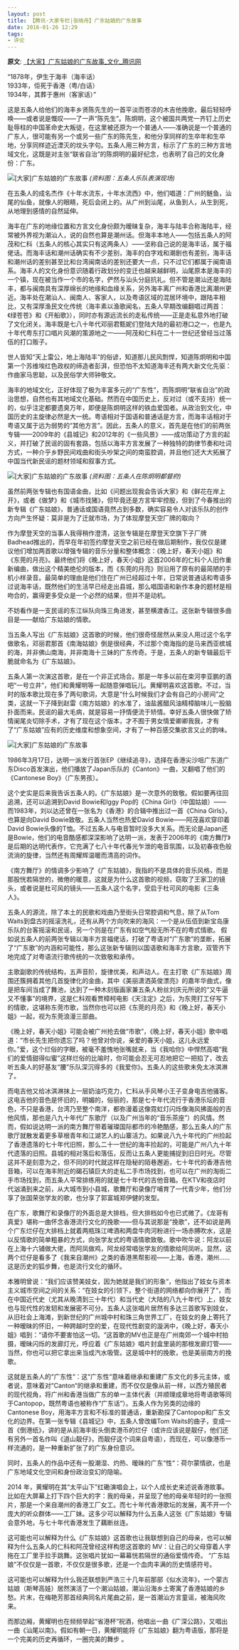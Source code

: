 ```yaml
---
layout: post
title: 【腾讯·大家专栏|张晓舟】广东姑娘的广东故事
date: 2016-01-26 12:29
tags:
- 评论
---
```

**原文**:
[【大家】广东姑娘的广东故事_文化_腾讯网](https://cul.qq.com/a/20160126/049218.htm)

“1878年，伊生于海丰（海丰话）  
1933年，佢死于香港（粤/白话）  
1934年，其葬于惠州（客家话）”

这是五条人给他们的海丰乡贤陈先生的一首平淡而苍凉的木吉他挽歌，最后轻轻呼唤——或者说是慨叹——了一声“陈先生”。陈炯明，这个被国共两党一齐钉上历史耻辱柱的中国革命史大叛徒，在这里被还原为一个普通人——准确说是一个普通的广东人，很可能有另一个或另一些广东的陈先生，和他分享同样的生卒年和生卒地，分享同样迹近湮灭的坟头字句。五条人用三种方言，标示了广东的三种方言地域文化，这既是对主张“联省自治”的陈炯明的最好纪念，也表明了自己的文化身份：广东。

![[大家]广东姑娘的广东故事](http://img1.gtimg.com/cul/pics/hv1/38/252/1857/120815723.jpg)
*(资料图：五条人乐队表演现场)*

在五条人的成名杰作《十年水流东，十年水流西》中，他们唱道：广州的鲢鱼，汕尾的仙鱼，就像人的眼睛，死后会闭上的。从广州到汕尾，从鱼到人，从生到死，从地理到感情的自然延伸。

海丰在广东的地缘位置和方言文化身份颇为暧昧复杂，海丰与陆丰合称海陆丰，经常被外界视为潮汕人，说的自然也算是潮州话。但海丰本地人——包括五条人的阿茂和仁科（五条人的核心其实只有这两条人）——坚称自己说的是海丰话，属于福佬话。而海丰话和潮州话确实有不少差别，海丰的白字戏和潮剧也有差别，海丰话和潮州话的差别甚至比和台湾闽南话的差别还要大一点，只不过它们都属于闽南语系。海丰人的文化身份意识随着行政划分的变迁也越来越鲜明，汕尾原本是海丰的一个镇，现在被当作一个市的名字，俨然与汕头分庭抗礼。但不管是潮汕还是海陆丰，都与闽南具有深厚绵长的地缘和血缘关系，另外海丰离广州和香港比离潮州更近。海丰处在潮汕人、闽南人、客家人，以及粤语区域的混居环境中，跟陆丰相比，又有深厚渔民文化传统（海丰素以渔歌闻名，五条人早期改编翻唱过两首：《绿苍苍》和《开船歌》），同时亦有源远流长的走私传统——正是走私意外地打破了文化闭关。海丰既是七八十年代邓丽君甄妮们登陆大陆的最初港口之一，也是九十年代粤东打口唱片风潮的策源地之一——阿茂和仁科在二十一世纪还曾经当过落伍的打口贩子。

世人皆知“天上雷公，地上海陆丰”的俗谚，知道那儿民风剽悍，知道陈炯明和中国第一个苏维埃红色政权的缔造者彭湃，但恐怕不太知道海丰还有两大新文化先驱：作曲家马思聪，以及民俗学大师钟敬文。

海丰的地域文化，正好体现了极为丰富多元的“广东性”，而陈炯明“联省自治”的政治思想，自然也有其地域文化基础。然而在中国历史上，反对过（或不支持）统一的，似乎注定都要遗臭万年，即便是陈炯明这样的铁血爱国者。从政治到文化，中国历史的主旋律必然是大一统。粤语相对于国语和普通话是方言，而海丰话相对于粤语又属于远为弱势的“其他方言”。因此，五条人的意义，首先是在他们的前两张专辑——2009年的《县城记》和2012年的《一些风景》——成功策动了方言的起义，并打破了民谣的固有套路，包括以海丰方言发展了一种独特的韵律节奏和吐词方式，一种介乎乡野民间戏曲和街头吵架之间的南蛮腔调，并且他们还大大拓展了中国当代新民谣的题材领域和叙事方式。

![[大家]广东姑娘的广东故事](http://img1.gtimg.com/cul/pics/hv1/44/252/1857/120815729.jpg)
*(资料图：五条人在陈炯明都督府)*

虽然前两张专辑也有国语金曲，比如《问题出现我会告诉大家》和《鲜花在岸上开》，或者《做梦》和《城市找猪》，但毕竟还是方言牢牢控股，但到了今春推出的新专辑《广东姑娘》，普通话或国语竟然占到多数，确实容易令人对该乐队的创作方向产生怀疑：莫非是为了迁就市场，为了体现摩登天空厂牌的取向？

作为摩登天空的当事人我得稍作澄清，这张专辑是在摩登天空旗下子厂牌Badhead推出的，而早在年初签约摩登天空之前已经在做后期制作，我仅仅是建议他们增加两首歌以增强专辑的音乐分量和整体概念：《晚上好，春天小姐》和《东莞的月亮》。最终他们将《晚上好，春天小姐》这首2006年的仁科个人旧作重新编曲，做出这个精美绝伦的版本，而《东莞的月亮》则沿用了原有的最简陋的手机小样录音。最简单的理由是他们住在广州已经超过十年，日常说普通话和粤语多过说海丰话，既然他们的生活早已经走出县城，那么唱国语和新作本身的题材是相吻合的，赢得更多受众是一个必然的结果，但并不是动机。

不妨看作是一支民谣的东江纵队向珠三角进发，甚至横渡香江。这张新专辑很多曲目是——献给广东姑娘的情歌。

当五条人写出《广东姑娘》这首歌的时候，他们很奇怪居然从来没人用过这个名字做歌名，邓丽君那首《南海姑娘》倒是很经典，不过那个南海指的是马来西亚槟城的海，并非佛山南海，并非南海十三妹的广东传奇。于是，五条人的新专辑最后干脆就命名为《广东姑娘》。

五条人第一次演这首歌，是在一个非正式场合。那是一年多以前在束河李亚鹏的酒吧“一号立井”，他们和黄耀明等一起随意弹唱玩儿。黄耀明喜欢这首歌。不过，当时的版本歌比现在多了两句歌词，大意是“什么时候我们才会有自己的小房间”之类，这就一下子降到赵雷《南方姑娘》的水准了，油盐酱醋风油精樟脑味儿一股脑扑面而来。民谣的最大毛病，就是容易一抒情便流于矫情。幸好五条人很快做了矫情阑尾炎切除手术，才有了现在这个版本，才不囿于男女情爱卿卿我我，才有了“广东姑娘”应有的历史维度和想象空间，才有了一种百感交集欲言又止的韵味。

![[大家]广东姑娘的广东故事](http://img1.gtimg.com/cul/pics/hv1/56/252/1857/120815741.jpg)

1986年3月17日，达明一派发行首张EP《继续追寻》，选择在香港尖沙咀广东道广东Disco首发演出，他们播放了Japan乐队的《Canton》一曲，又翻唱了他们的《Cantonese Boy》（广东男孩）。

这个史实是后来我告诉五条人的。《广东姑娘》是一次意外的致敬。假如要再往回追溯，还可以追溯到David Bowie和Iggy Pop的《China Girl》（中国姑娘）——而1983年，刘以达还曾在一张名为《香港》的合辑中推出过一首《China Girls》，也算是向David Bowie致敬。五条人当然也热爱David Bowie——阿茂喜欢穿印着David Bowie头像的T恤。不过五条人与电音暂时没多大关系。而无论是Japan还是Bowie，他们的电音酷感都深深影响了达明一派，发表于2006年的《南方舞厅》是后期的达明代表作，它充满了七八十年代春光乍泄的电音氛围，以及初春夜色般流淌的旋律，当然还有周耀辉温暖而清高的词作。

《南方舞厅》的情调多少影响了《广东姑娘》，我指的不是具体的音乐风格，而是那股恍若隔世的，微倦的暖意，这就是为什么这首歌的视频，窃取了王家卫的镜头，或者说是杜可风的镜头——五条人这个名字，受启于杜可风的电影《三条人》。

五条人的源流，除了本土的民歌和戏曲乃至街头日常腔调和气息，除了从Tom Waits到盘古的摇滚洗礼，还有从两个方向吹来的海风：一个是从伍佰到新宝岛康乐队的台客摇滚和民谣，另一个则是在广东有如空气般无所不在的粤式情歌。 假如说五条人的前两张专辑以海丰方言福佬话，打破了粤语对“广东歌”的垄断，拓展了“广东歌”的内涵和可能性，那么这张新专辑则以国语歌和海丰方言歌，双管齐下地完成了对粤语流行歌传统的一次致敬和承传。

主歌副歌的传统结构，五声音阶，旋律优美，和声动人。在主打歌《广东姑娘》周围还簇拥着其他几首旋律化的金曲，其中《美丽潇洒英俊漂亮》的嘉年华曲式，像是把车间当成了舞池，达到了一种木刻版画家兼五条人粉丝刘庆元所说的“又牛逼又不懂事”的境界，这是仁科观看贾樟柯电影《天注定》之后，为东莞打工仔写下的情歌，这堪称东莞市歌，当然你也可以把《东莞的月亮》和《晚上好，春天小姐》一起，视为东莞浪漫三部曲。

《晚上好，春天小姐》可能会被广州抢去做“市歌”，《晚上好，春天小姐》歌中唱道：“市长先生把你遗忘了吗？他曾对你说，亲爱的春天小姐，这儿永远爱你。”爱，这个烂俗的字眼，被毫不羞愧地张嘴就来，当《我哈你》中悍然高唱“我们的爱情甜得似蜜”这样烂俗的比喻时，你可能会忍无可忍地把它一把掐了，改去听五条人的好基友“腰”乐队深沉得多的《我爱你》。五条人的这些歌未免太冰淇淋了。

而电吉他又给冰淇淋抹上一层奶油巧克力，仁科从手风琴小王子变身电吉他骚客。这电吉他的音色是怀旧的，明媚的，俗丽的，那是七十年代流行于香港乐坛的音色，不只是香港，台湾乃至整个南洋，都弥漫着这像霓虹灯闪烁像海风拂面般的吉他风情，那也是八九十年代广东歌厅（以及广州当年的“音乐茶座”）的风情。然而，假如说达明一派的南方舞厅带着璀璨国际都市的冷艳酷感，那么五条人的广东歌厅就散发着更多草根青年和江湖艺人的山寨活力。如果说八九十年代的广州捡起了香港遗落的七十年代旧照，那么二十一世纪的海丰捡起的，可能是广州八九十年代遗落的旧照。县城的相对落后和落伍，反而让五条人更能捕捉到旧日时光。尽管这并不是刻意为之，但不同的时代就这样在隐秘的陌巷邂逅，七十年代的香港吉他音箱，可以在海丰附近的碣石镇巨大的走私二手市场找到，也可以在广州的淘街二手市场找到，而五条人平常排练用的就是七十年代的吉他音箱。在KTV和夜店时代汹涌到来之前，从大城市到小县城，歌舞厅和录像厅哺育了一代青少年，他们分享了张国荣张学友的歌，也分享了郭富城郑伊健的发型。

在广东，歌舞厅和录像厅的外面总是大排档，但大排档如今也已式微了。《龙哥有真爱》堪称一曲怀念香港流行文化的挽歌——但与其说那是“挽歌”，还不如说是两个广东烂仔在大排档上就着两瓶珠江啤酒和两盘牛肉河粉进行一场赤膊吹水，这是以反情歌的简单粗暴的方式，向张学友式的粤语情歌致敬。歌中吹牛说：阿龙以前在上海十六铺做大佬，而阿凤做鸡，阿龙经常唱张学友的情歌给阿凤听。显然，这两个烂仔是看多了《我来自潮州》之类的香港黑帮影视——上海，香港，潮州……这是历史的狐步舞，也是流行文化的循环。

本雅明曾说：“我们应该赞美妓女，因为她就是我们的形象“，他指出了妓女与资本主义城市空间之间的关系：“在妓女的引领下，整个街道的网络都向你展开了“，而在中国近代史（尤其从晚清到三十年代）和当代史（大陆的八九十年代）上，妓女也与现代性的发轫和发展密不可分。五条人这张唱片居然有多达三首歌写到妓女，从旧社会上海滩，到新世纪的广州城中村和珠三角世界工厂，在妓女的身上寄托了一种暧昧的怀旧，一种跨越时空的爱，在现代性剧变的漩涡中，《晚上好，春天小姐》唱到：“请你不要害怕这一切。“这首歌的MV也正是在广州南郊一个城中村拍摄，暧昧闪烁的发廊灯光，呼应着《广东姑娘》唱片封盒里装的那根发廊灯管——当然，你也可以把它拿出来当成汽水吸管。这是城中村的挽歌，也是美丽南方的挽歌。

这就是五条人的“广东性“：这“广东性“意味着继承和重建广东文化的多元主体，或者说，意味着对“Canton“的继承和重建，而不仅仅是像从前一样，以西方殖民者的现代视角，将广州和香港当做广东的单一主体代表（并顺理成章地将粤语歌等同于Cantopop，既然粤语也被称作“广东话”）。五条人作为另类的边缘的Cantonese Boy，用海丰方言和不标准的普通话，重新勘探了Cantopop和广东文化的边界。在第一张专辑《县城记》中，五条人曾改编Tom Waits的曲子，变成一首《倒港纸》，讲的是从前海丰街头倒卖港币的烂仔（或许应该说是靓仔，他们还有另外一首名作叫《道山靓仔》，而靓仔这个词来自粤语），而现在，可以像港币一样流通的，是一种重新扩张了的广东身份意识。

同时，五条人的作品中还有一股潮湿、灼热、暧昧的广东“性“：荷尔蒙情欲，也是广东地域文化空间和身份政治变幻的隐喻。

2014 年，黄耀明在其“太平山下”红磡演唱会上，以个人成长史来述说香港故事。比如在大屏幕上打下四个巨大的字：我的母亲，并呈现了他的母亲年轻时的一张照片，那是一个来自潮州的香港工厂女工。而七十年代香港歌坛的发展，离不开一个庞大的听众群体——工厂妹。这多少可以解释为什么五条人这张《广东姑娘》专辑会意外地，与七十年代香港发生了藕断丝连。

这可能也可以解释为什么《广东姑娘》这首歌也让我联想到自己的母亲，也可以解释为什么五条人的仁科和阿茂曾经这样构思这首歌的 MV：让自己的父母穿着人字拖在工厂里手拉手跳舞。这张唱片犹如一幕幕恍若隔世的通俗爱情传奇。 “广东姑娘”不仅仅是一首歌，不仅仅是很多歌，还是一个血肉丰满的历史情感符号。

这可能也可以解释为什么我还联想到严浩三十几年前那部《似水流年》，一个蒙古姑娘（斯琴高娃）居然演活了一个潮汕姑娘，潮汕沿海乡土寄寓了香港姑娘的乡愁。片末，在梅艳芳那首经典同名片尾曲之前，是一首潮汕方言童谣，被海风吹来。

而那边厢，黄耀明也在频频举起“省港杯“祝酒，他唱出一曲《广深公路》，又唱出一曲《汕尾以南》。假如有朝一日，黄耀明能将《广东姑娘》翻为粤语版，那将是一个完美的历史再循环，一圈完美的舞步 。
